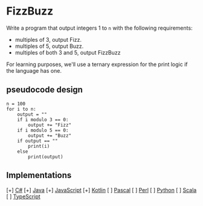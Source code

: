 # FizzBuzz

Write a program that output integers 1 to `n` with the following requirements:

* multiples of 3, output Fizz.
* multiples of 5, output Buzz.
* multiples of both 3 and 5, output FizzBuzz

For learning purposes, we'll use a ternary expression for the print logic if the language has one.

## pseudocode design

```text
n = 100
for i to n:
    output = ""
    if i modulo 3 == 0:
        output += "Fizz"
    if i modulo 5 == 0:
        output += "Buzz"
    if output == ""
        print(i)
    else
        print(output)
```

## Implementations

[+] [C#](https://github.com/WalterMarch/wm-csharp-playground/tree/main/fizzbuzz)
[+] [Java](https://github.com/WalterMarch/wm-java-playground/tree/main/fizzbuzz)
[+] [JavaScript](https://github.com/WalterMarch/wm-javascript-playground/tree/main/fizzbuzz)
[+] [Kotlin](https://github.com/WalterMarch/wm-kotlin-playground/tree/main/fizzbuzz)
[ ] [Pascal](https://github.com/WalterMarch/wm-pascal-playground/tree/main/fizzbuzz)
[ ] [Perl](https://github.com/WalterMarch/wm-perl-playground/tree/main/fizzbuzz)
[ ] [Python](https://github.com/WalterMarch/wm-python-playground/tree/main/fizzbuzz)
[ ] [Scala](https://github.com/WalterMarch/wm-scala-playground/tree/main/fizzbuzz)
[ ] [TypeScript](https://github.com/WalterMarch/wm-typescript-playground/tree/main/fizzbuzz)
